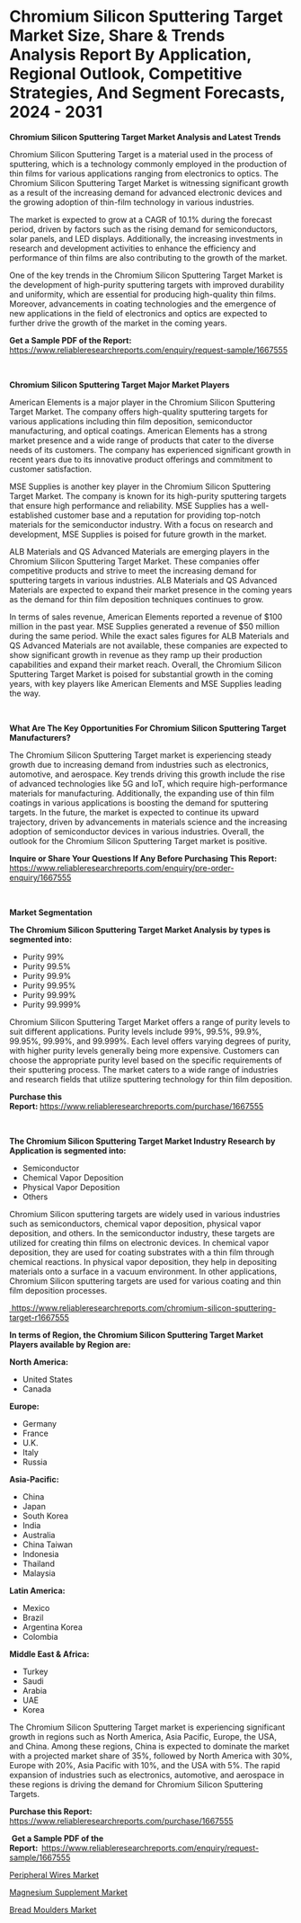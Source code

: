 <p><h1>Chromium Silicon Sputtering Target Market Size, Share & Trends Analysis Report By Application, Regional Outlook, Competitive Strategies, And Segment Forecasts, 2024 - 2031</h1></p><p><strong>Chromium Silicon Sputtering Target Market Analysis and Latest Trends</strong></p>
<p><p>Chromium Silicon Sputtering Target is a material used in the process of sputtering, which is a technology commonly employed in the production of thin films for various applications ranging from electronics to optics. The Chromium Silicon Sputtering Target Market is witnessing significant growth as a result of the increasing demand for advanced electronic devices and the growing adoption of thin-film technology in various industries.</p><p>The market is expected to grow at a CAGR of 10.1% during the forecast period, driven by factors such as the rising demand for semiconductors, solar panels, and LED displays. Additionally, the increasing investments in research and development activities to enhance the efficiency and performance of thin films are also contributing to the growth of the market.</p><p>One of the key trends in the Chromium Silicon Sputtering Target Market is the development of high-purity sputtering targets with improved durability and uniformity, which are essential for producing high-quality thin films. Moreover, advancements in coating technologies and the emergence of new applications in the field of electronics and optics are expected to further drive the growth of the market in the coming years.</p></p>
<p><strong>Get a Sample PDF of the Report:&nbsp;</strong> <a href="https://www.reliableresearchreports.com/enquiry/request-sample/1667555">https://www.reliableresearchreports.com/enquiry/request-sample/1667555</a></p>
<p>&nbsp;</p>
<p><strong>Chromium Silicon Sputtering Target Major Market Players</strong></p>
<p><p>American Elements is a major player in the Chromium Silicon Sputtering Target Market. The company offers high-quality sputtering targets for various applications including thin film deposition, semiconductor manufacturing, and optical coatings. American Elements has a strong market presence and a wide range of products that cater to the diverse needs of its customers. The company has experienced significant growth in recent years due to its innovative product offerings and commitment to customer satisfaction.</p><p>MSE Supplies is another key player in the Chromium Silicon Sputtering Target Market. The company is known for its high-purity sputtering targets that ensure high performance and reliability. MSE Supplies has a well-established customer base and a reputation for providing top-notch materials for the semiconductor industry. With a focus on research and development, MSE Supplies is poised for future growth in the market.</p><p>ALB Materials and QS Advanced Materials are emerging players in the Chromium Silicon Sputtering Target Market. These companies offer competitive products and strive to meet the increasing demand for sputtering targets in various industries. ALB Materials and QS Advanced Materials are expected to expand their market presence in the coming years as the demand for thin film deposition techniques continues to grow.</p><p>In terms of sales revenue, American Elements reported a revenue of $100 million in the past year. MSE Supplies generated a revenue of $50 million during the same period. While the exact sales figures for ALB Materials and QS Advanced Materials are not available, these companies are expected to show significant growth in revenue as they ramp up their production capabilities and expand their market reach. Overall, the Chromium Silicon Sputtering Target Market is poised for substantial growth in the coming years, with key players like American Elements and MSE Supplies leading the way.</p></p>
<p>&nbsp;</p>
<p><strong>What Are The Key Opportunities For Chromium Silicon Sputtering Target Manufacturers?</strong></p>
<p><p>The Chromium Silicon Sputtering Target market is experiencing steady growth due to increasing demand from industries such as electronics, automotive, and aerospace. Key trends driving this growth include the rise of advanced technologies like 5G and IoT, which require high-performance materials for manufacturing. Additionally, the expanding use of thin film coatings in various applications is boosting the demand for sputtering targets. In the future, the market is expected to continue its upward trajectory, driven by advancements in materials science and the increasing adoption of semiconductor devices in various industries. Overall, the outlook for the Chromium Silicon Sputtering Target market is positive.</p></p>
<p><strong>Inquire or Share Your Questions If Any Before Purchasing This Report:</strong> <a href="https://www.reliableresearchreports.com/enquiry/pre-order-enquiry/1667555">https://www.reliableresearchreports.com/enquiry/pre-order-enquiry/1667555</a></p>
<p>&nbsp;</p>
<p><strong>Market Segmentation</strong></p>
<p><strong>The Chromium Silicon Sputtering Target Market Analysis by types is segmented into:</strong></p>
<p><ul><li>Purity 99%</li><li>Purity 99.5%</li><li>Purity 99.9%</li><li>Purity 99.95%</li><li>Purity 99.99%</li><li>Purity 99.999%</li></ul></p>
<p><p>Chromium Silicon Sputtering Target Market offers a range of purity levels to suit different applications. Purity levels include 99%, 99.5%, 99.9%, 99.95%, 99.99%, and 99.999%. Each level offers varying degrees of purity, with higher purity levels generally being more expensive. Customers can choose the appropriate purity level based on the specific requirements of their sputtering process. The market caters to a wide range of industries and research fields that utilize sputtering technology for thin film deposition.</p></p>
<p><strong>Purchase this Report:&nbsp;</strong><a href="https://www.reliableresearchreports.com/purchase/1667555">https://www.reliableresearchreports.com/purchase/1667555</a></p>
<p>&nbsp;</p>
<p><strong>The Chromium Silicon Sputtering Target Market Industry Research by Application is segmented into:</strong></p>
<p><ul><li>Semiconductor</li><li>Chemical Vapor Deposition</li><li>Physical Vapor Deposition</li><li>Others</li></ul></p>
<p><p>Chromium Silicon sputtering targets are widely used in various industries such as semiconductors, chemical vapor deposition, physical vapor deposition, and others. In the semiconductor industry, these targets are utilized for creating thin films on electronic devices. In chemical vapor deposition, they are used for coating substrates with a thin film through chemical reactions. In physical vapor deposition, they help in depositing materials onto a surface in a vacuum environment. In other applications, Chromium Silicon sputtering targets are used for various coating and thin film deposition processes.</p></p>
<p><a href="https://www.reliableresearchreports.com/chromium-silicon-sputtering-target-r1667555">&nbsp;https://www.reliableresearchreports.com/chromium-silicon-sputtering-target-r1667555</a></p>
<p><strong>In terms of Region, the Chromium Silicon Sputtering Target Market Players available by Region are:</strong></p>
<p>
    <p> <strong> North America: </strong>
        <ul>
            <li>United States</li>
            <li>Canada</li>
        </ul>
        </p> 
    <p> <strong> Europe: </strong>
        <ul>
            <li>Germany</li>
            <li>France</li>
            <li>U.K.</li>
            <li>Italy</li>
            <li>Russia</li>
        </ul>
        </p> 
    <p> <strong> Asia-Pacific: </strong>
        <ul>
            <li>China</li>
            <li>Japan</li>
            <li>South Korea</li>
            <li>India</li>
            <li>Australia</li>
            <li>China Taiwan</li>
            <li>Indonesia</li>
            <li>Thailand</li>
            <li>Malaysia</li>
        </ul>
        </p> 
    <p> <strong> Latin America: </strong>
        <ul>
            <li>Mexico</li>
            <li>Brazil</li>
            <li>Argentina Korea</li>
            <li>Colombia</li>
        </ul>
        </p> 
    <p> <strong> Middle East & Africa: </strong>
        <ul>
            <li>Turkey</li>
            <li>Saudi</li>
            <li>Arabia</li>
            <li>UAE</li>
            <li>Korea</li>
        </ul>
    </p>
    </p>
<p><p>The Chromium Silicon Sputtering Target market is experiencing significant growth in regions such as North America, Asia Pacific, Europe, the USA, and China. Among these regions, China is expected to dominate the market with a projected market share of 35%, followed by North America with 30%, Europe with 20%, Asia Pacific with 10%, and the USA with 5%. The rapid expansion of industries such as electronics, automotive, and aerospace in these regions is driving the demand for Chromium Silicon Sputtering Targets.</p></p>
<p><strong>Purchase this Report: </strong><a href="https://www.reliableresearchreports.com/purchase/1667555">https://www.reliableresearchreports.com/purchase/1667555</a></p>
<p>&nbsp;<strong>Get a Sample PDF of the Report:&nbsp;&nbsp;</strong><a href="https://www.reliableresearchreports.com/enquiry/request-sample/1667555">https://www.reliableresearchreports.com/enquiry/request-sample/1667555</a></p>
<p><strong></strong></p>
<p><p><a href="https://www.linkedin.com/pulse/peripheral-wires-market-size-reveals-best-marketing-channels-ffppf">Peripheral Wires Market</a></p><p><a href="https://www.linkedin.com/pulse/magnesium-supplement-market-trends-analysis-forecasted-period-vykif">Magnesium Supplement Market</a></p><p><a href="https://www.linkedin.com/pulse/bread-moulders-market-size-trends-complete-industry-overview-koxie">Bread Moulders Market</a></p></p>